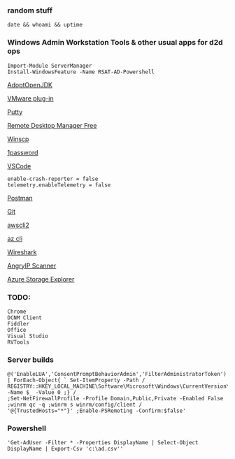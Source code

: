 ### random stuff
`date && whoami && uptime`

### Windows Admin Workstation Tools & other usual apps for d2d ops
```
Import-Module ServerManager
Install-WindowsFeature -Name RSAT-AD-Powershell
```

[AdoptOpenJDK](https://adoptopenjdk.net/?variant=openjdk15&jvmVariant=hotspot)

[VMware plug-in](http://vsphereclient.vmware.com/vsphereclient/VMware-EnhancedAuthenticationPlugin-6.7.0.exe)

[Putty](https://the.earth.li/~sgtatham/putty/latest/w64/putty-64bit-0.74-installer.msi)

[Remote Desktop Manager Free](https://cdn.devolutions.net/download/Setup.RemoteDesktopManagerFree.2020.3.23.0.msi)

[Winscp](https://winscp.net/download/WinSCP-5.17.9-Setup.exe)

[1password](https://app-updates.agilebits.com/download/OPW7)

[VSCode](https://code.visualstudio.com/docs/?dv=win64)

	enable-crash-reporter = false
	telemetry.enableTelemetry = false

[Postman](https://dl.pstmn.io/download/latest/win64)

[Git](https://github.com/git-for-windows/git/releases/download/v2.29.2.windows.3/Git-2.29.2.3-64-bit.exe)

[awscli2](https://awscli.amazonaws.com/AWSCLIV2.msi)

[az cli](https://aka.ms/installazurecliwindows)

[Wireshark](https://1.na.dl.wireshark.org/win64/Wireshark-win64-3.4.2.exe)

[AngryIP Scanner](https://github.com/angryip/ipscan/releases/download/3.7.3/ipscan-3.7.3-setup.exe)

[Azure Storage Explorer](https://go.microsoft.com/fwlink/?LinkId=708343&clcid=0x409)

### TODO:

	Chrome
	DCNM Client
	Fiddler
	Office
	Visual Studio
	RVTools

### Server builds

	@('EnableLUA','ConsentPromptBehaviorAdmin','FilterAdministratorToken') | ForEach-Object{ ` Set-ItemProperty -Path /
	REGISTRY::HKEY_LOCAL_MACHINE\Software\Microsoft\Windows\CurrentVersion\Policies\System -Name $_ -Value 0 ;} /
	;Set-NetFirewallProfile -Profile Domain,Public,Private -Enabled False ;winrm qc -q ;winrm s winrm/config/client /
	'@{TrustedHosts="*"}' ;Enable-PSRemoting -Confirm:$false'

### Powershell
	'Get-AdUser -Filter * -Properties DisplayName | Select-Object DisplayName | Export-Csv 'c:\ad.csv''
